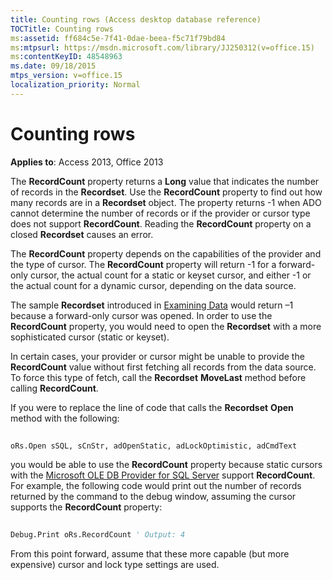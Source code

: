 ```yaml
---
title: Counting rows (Access desktop database reference)
TOCTitle: Counting rows
ms:assetid: ff684c5e-7f41-0dae-beea-f5c71f79bd84
ms:mtpsurl: https://msdn.microsoft.com/library/JJ250312(v=office.15)
ms:contentKeyID: 48548963
ms.date: 09/18/2015
mtps_version: v=office.15
localization_priority: Normal
---
```


# Counting rows


**Applies to**: Access 2013, Office 2013

The **RecordCount** property returns a **Long** value that indicates the number of records in the **Recordset**. Use the **RecordCount** property to find out how many records are in a **Recordset** object. The property returns -1 when ADO cannot determine the number of records or if the provider or cursor type does not support **RecordCount**. Reading the **RecordCount** property on a closed **Recordset** causes an error.

The **RecordCount** property depends on the capabilities of the provider and the type of cursor. The **RecordCount** property will return -1 for a forward-only cursor, the actual count for a static or keyset cursor, and either -1 or the actual count for a dynamic cursor, depending on the data source.

The sample **Recordset** introduced in [Examining Data](chapter-3-examining-data.md) would return –1 because a forward-only cursor was opened. In order to use the **RecordCount** property, you would need to open the **Recordset** with a more sophisticated cursor (static or keyset).

In certain cases, your provider or cursor might be unable to provide the **RecordCount** value without first fetching all records from the data source. To force this type of fetch, call the **Recordset** **MoveLast** method before calling **RecordCount**.

If you were to replace the line of code that calls the **Recordset** **Open** method with the following:

```vb 
 
oRs.Open sSQL, sCnStr, adOpenStatic, adLockOptimistic, adCmdText 
```

you would be able to use the **RecordCount** property because static cursors with the [Microsoft OLE DB Provider for SQL Server](microsoft-ole-db-provider-for-sql-server.md) support **RecordCount**. For example, the following code would print out the number of records returned by the command to the debug window, assuming the cursor supports the **RecordCount** property:

```vb 
 
Debug.Print oRs.RecordCount ' Output: 4 
```

From this point forward, assume that these more capable (but more expensive) cursor and lock type settings are used.

